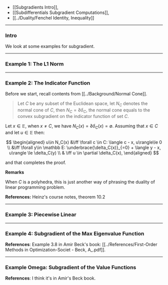 - [[Subgradients Intro]],
- [[Subdifferentials Subgradient Computations]],
- [[../Duality/Fenchel Identity, Inequality]]


---
### **Intro**

We look at some examples for subgradient. 


---
### **Example 1: The L1 Norm**


---
### **Example 2: The Indicator Function**

Before we start, recall contents from [[../Background/Normal Cone]]. 

> Let $C$ be any subset of the Euclidean space, let $N_C$ denotes the normal cone of $C$, then $N_C = \partial \delta_C$, the normal cone equals to the convex subgradient on the indicator function of set $C$. 

Let $x\in \mathbb E$, when $x\neq C$, we have $N_C(x) = \partial \delta_C(x) = \emptyset$. Assuming that $x\in C$ and let $u \in \mathbb E$ then: 

$$
\begin{aligned}
    u\in N_C(x) &\iff \forall c \in C: \langle c - x, u\rangle\le 0
    \\
    &\iff \forall y\in \mathbb E: \underbrace{\delta_C(x)}_{=0} + \langle y - x, u\rangle \le \delta_C(y)
    \\
    & \iff 
    u \in \partial \delta_C(x), 
\end{aligned}
$$

and that completes the proof. 

**Remarks**

When $C$ is a polyhedra, this is just another way of phrasing the duality of linear programming problem. 

**References:** Heinz's course notes, theorem 10.2

---
### **Example 3: Piecewise Linear**


---
### **Example 4: Subgradient of the Max Eigenvalue Function**



**References**: Example 3.8 in Amir Beck's book: [[../References/First-Order Methods in Optimization-Societ - Beck, A_.pdf]]. 

---
### **Example Omega: Subgradient of the Value Functions**


**References**: I think it's in Amir's Beck book. 
